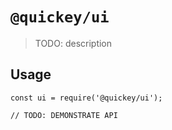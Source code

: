 # `@quickey/ui`

> TODO: description

## Usage

```
const ui = require('@quickey/ui');

// TODO: DEMONSTRATE API
```
